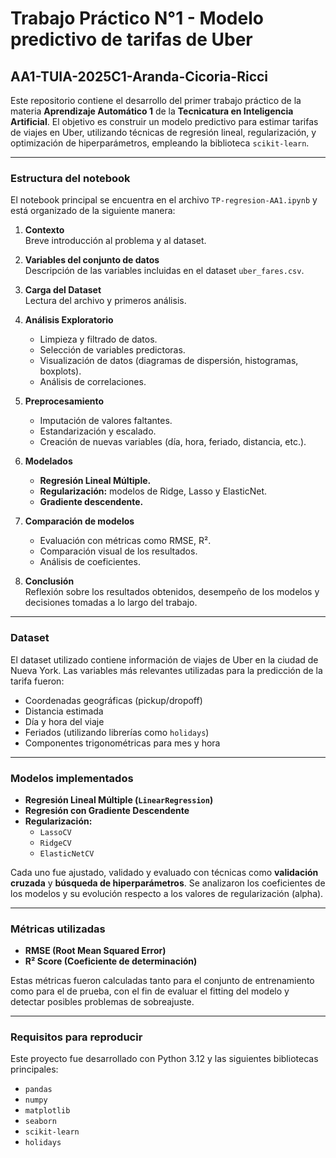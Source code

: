 # Trabajo Práctico N°1 - Modelo predictivo de tarifas de Uber
## AA1-TUIA-2025C1-Aranda-Cicoria-Ricci
Este repositorio contiene el desarrollo del primer trabajo práctico de la materia **Aprendizaje Automático 1** de la **Tecnicatura en Inteligencia Artificial**. El objetivo es construir un modelo predictivo para estimar tarifas de viajes en Uber, utilizando técnicas de regresión lineal, regularización, y optimización de hiperparámetros, empleando la biblioteca `scikit-learn`.

---

### Estructura del notebook

El notebook principal se encuentra en el archivo `TP-regresion-AA1.ipynb` y está organizado de la siguiente manera:

1. **Contexto**  
   Breve introducción al problema y al dataset.

2. **Variables del conjunto de datos**  
   Descripción de las variables incluidas en el dataset `uber_fares.csv`.

3. **Carga del Dataset**  
   Lectura del archivo y primeros análisis.

4. **Análisis Exploratorio**  
   - Limpieza y filtrado de datos.  
   - Selección de variables predictoras.  
   - Visualización de datos (diagramas de dispersión, histogramas, boxplots).  
   - Análisis de correlaciones.  

5. **Preprocesamiento**  
   - Imputación de valores faltantes.  
   - Estandarización y escalado.  
   - Creación de nuevas variables (día, hora, feriado, distancia, etc.).  

6. **Modelados**  
   - **Regresión Lineal Múltiple.**  
   - **Regularización:** modelos de Ridge, Lasso y ElasticNet.  
   - **Gradiente descendente.**  

7. **Comparación de modelos**  
   - Evaluación con métricas como RMSE, R².  
   - Comparación visual de los resultados.  
   - Análisis de coeficientes.

8. **Conclusión**  
   Reflexión sobre los resultados obtenidos, desempeño de los modelos y decisiones tomadas a lo largo del trabajo.

---

### Dataset

El dataset utilizado contiene información de viajes de Uber en la ciudad de Nueva York. Las variables más relevantes utilizadas para la predicción de la tarifa fueron:

- Coordenadas geográficas (pickup/dropoff)
- Distancia estimada
- Día y hora del viaje
- Feriados (utilizando librerías como `holidays`)
- Componentes trigonométricas para mes y hora

---

### Modelos implementados

- **Regresión Lineal Múltiple (`LinearRegression`)**
- **Regresión con Gradiente Descendente**
- **Regularización:**
  - `LassoCV`
  - `RidgeCV`
  - `ElasticNetCV`

Cada uno fue ajustado, validado y evaluado con técnicas como **validación cruzada** y **búsqueda de hiperparámetros**. Se analizaron los coeficientes de los modelos y su evolución respecto a los valores de regularización (alpha).

---

### Métricas utilizadas

- **RMSE (Root Mean Squared Error)**
- **R² Score (Coeficiente de determinación)**

Estas métricas fueron calculadas tanto para el conjunto de entrenamiento como para el de prueba, con el fin de evaluar el fitting del modelo y detectar posibles problemas de sobreajuste.

---

### Requisitos para reproducir

Este proyecto fue desarrollado con Python 3.12 y las siguientes bibliotecas principales:

- `pandas`
- `numpy`
- `matplotlib`
- `seaborn`
- `scikit-learn`
- `holidays`
